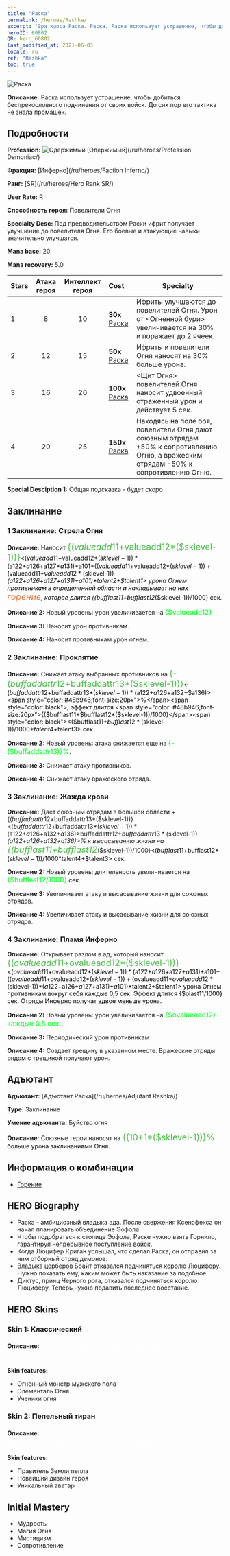 ```yaml
---
title: "Раска"
permalink: /heroes/Rashka/
excerpt: "Эра хаоса Раска. Раска. Раска использует устрашение, чтобы добиться беспрекословного подчинения от своих войск. До сих пор его тактика не знала промашек."
heroID: 60802
QR: hero_60802
last_modified_at: 2021-06-03
locale: ru
ref: "Rashka"
toc: true
---
```

  ![Раска](/images/h/h_Rashka.jpg)

 **Описание:** Раска использует устрашение, чтобы добиться беспрекословного подчинения от своих войск. До сих пор его тактика не знала промашек.
## Подробности
 **Profession:** ![Одержимый](/images/h/h_prof_9.png)  [Одержимый](/ru/heroes/Profession Demoniac/)

 **Фракция:** [Инферно](/ru/heroes/Faction Inferno/)

 **Ранг:** [SR](/ru/heroes/Hero Rank SR/)

 **User Rate:** R

 **Способность героя:** Повелители Огня

 **Specialty Desc:** Под предводительством Раски ифрит получает улучшение до повелителя Огня. Его боевые и атакующие навыки значительно улучшатся.

 **Mana base:** 20

 **Mana recovery:** 5.0


  | Stars | Атака героя | Интеллект героя | Cost |     Specialty     |
  |---------|:---------------:|:---------------:|:--|--------------------|
  |    1    | 8 | 10 | **30x** [Раска](/ItemsRU/her_384/) | Ифриты улучшаются до повелителей Огня. Урон от <Огненной бури> увеличивается на 30% и поражает до 2 ячеек. |
  |    2    | 12 | 15 | **50x** [Раска](/ItemsRU/her_384/) | Ифриты и повелители Огня наносят на 30% больше урона. |
  |    3    | 16 | 20 | **100x** [Раска](/ItemsRU/her_384/) | <Щит Огня> повелителей Огня наносит удвоенный отраженный урон и действует 5 сек. |
  |    4    | 20 | 25 | **150x** [Раска](/ItemsRU/her_384/) | Находясь на поле боя, повелители Огня дают союзным отрядам +50% к сопротивлению Огню, а вражеским отрядам -50% к сопротивлению Огню. |

 **Special Desciption 1:** Общая подсказка - будет скоро

## Заклинание
### 1 Заклинание: Стрела Огня
 **Описание:** Наносит <span style="color: #48b946;font-size:20px">{($valueadd11+$valueadd12*($sklevel-1))}</span><span style="color: black"><($valueadd11+$valueadd12*($sklevel-1))*($a122+$a126+$a127+$a131)+$a101+(($valueadd11+$valueadd12*($sklevel-1))+($valueadd11+$valueadd12*($sklevel-1))*($a122+$a126+$a127+$a131)+$a101)*$talent2+$talent1> урона Огнем противникам в определенной области и накладывает на них <span style="color: #e07c44;font-size:20px">горение</span><span style="color: black">, которое длится {($bufflast11+$bufflast12*($sklevel-1))/1000} сек.

 **Описание 2:** Новый уровень: урон увеличивается на <span style="color: #00ff22;font-size:16px">{$valueadd12}</span><span style="color: black">

 **Описание 3:** Наносит урон противникам.

 **Описание 4:** Наносит противникам урон огнем.

### 2 Заклинание: Проклятие
 **Описание:** Снижает атаку выбранных противников на <span style="color: #48b946;font-size:20px">{-($buffaddattr12+$buffaddattr13*($sklevel-1))}</span><span style="color: black"><-($buffaddattr12+$buffaddattr13*($sklevel-1))*($a122+$a126+$a132+$a136)><span style="color: #48b946;font-size:20px">%</span><span style="color: black">; эффект длится <span style="color: #48b946;font-size:20px">{($bufflast11+$bufflast12*($sklevel-1))/1000}</span><span style="color: black"><($bufflast11+$bufflast12*($sklevel-1))/1000*$talent4+$talent3> сек.

 **Описание 2:** Новый уровень: атака снижается еще на <span style="color: #00ff22;font-size:16px">{-($buffaddattr13)}%</span><span style="color: black">.

 **Описание 3:** Снижает атаку противников.

 **Описание 4:** Снижает атаку вражеского отряда.

### 3 Заклинание: Жажда крови
 **Описание:** Дает союзным отрядам в большой области +{($buffaddattr12+$buffaddattr13*($sklevel-1))}<($buffaddattr12+$buffaddattr13*($sklevel-1))*($a122+$a126+$a132+$a136)>% к атаке и +{($buffaddattr22+$buffaddattr23*($sklevel-1))}<($buffaddattr12+$buffaddattr13*($sklevel-1))*($a122+$a126+$a132+$a136)>% к высасыванию жизни на <span style="color: #48b946;font-size:20px">{($bufflast11+$bufflast12*($sklevel-1))/1000}</span><span style="color: black"><($bufflast11+$bufflast12*($sklevel-1))/1000*$talent4+$talent3> сек.

 **Описание 2:** Новый уровень: длительность увеличивается на <span style="color: #00ff22;font-size:16px">{$bufflast12/1000}</span><span style="color: black"> сек.

 **Описание 3:** Увеличивает атаку и высасывание жизни для союзных отрядов.

 **Описание 4:** Увеличивает атаку и высасывание жизни для союзных отрядов.

### 4 Заклинание: Пламя Инферно
 **Описание:** Открывает разлом в ад, который наносит <span style="color: #48b946;font-size:20px">{($ovalueadd11+$ovalueadd12*($sklevel-1))}</span><span style="color: black"><($ovalueadd11+$ovalueadd12*($sklevel-1))*($a122+$a126+$a127+$a131)+$a101+(($ovalueadd11+$ovalueadd12*($sklevel-1))+($ovalueadd11+$ovalueadd12*($sklevel-1))*($a122+$a126+$a127+$a131)+$a101)*$talent2+$talent1> урона Огнем противникам вокруг себя каждые 0,5 сек. Эффект длится {$olast11/1000} сек. Отряды Инферно получат вдвое меньше урона.

 **Описание 2:** Новый уровень: урон увеличивается на <span style="color: #00ff22;font-size:16px">{$ovalueadd12} каждые 0,5 сек.</span><span style="color: black">

 **Описание 3:** Периодический урон противникам

 **Описание 4:** Создает трещину в указанном месте. Вражеские отряды рядом с трещиной получают урон.


## Адъютант

 **Адъютант:**  [Адъютант Раска](/ru/heroes/Adjutant Rashka/) 

 **Type:**  Заклинание 

 **Умение адъютанта:**  Буйство огня 

 **Описание:** Союзные герои наносят на <span style="color: #48b946;font-size:20px">{(10+1*($sklevel-1))}%</span><span style="color: black"> больше урона заклинаниями Огня.

## Информация о комбинации

* [Горение](/ru/combination/Горение/) 

## HERO Biography
   - Раска - амбициозный владыка ада. После свержения Ксенофекса он начал планировать объединение Эофола.
   - Чтобы подобраться к столице Эофола, Раске нужно взять Горнило, гарантируя непрерывное поступление войск.
   - Когда Люцифер Криган услышал, что сделал Раска, он отправил за ним отборный отряд демонов.
   - Владыка церберов Брайт отказался подчиняться королю Люциферу. Нужно показать ему, каким может быть наказание за подобное.
   - Диктус, принц Черного рога, отказался подчиняться королю Люциферу. Теперь нужно подавить последнее восстание.

## HERO Skins
### Skin 1: **Классический**

 **Описание:** <span style="color: #ffffff;font-size:20px">Этот огонь проложил мне дорогу к победе. </span>

 **Skin features:** 

   - Огненный монстр мужского пола
   - Элементаль Огня
   - Ученики огня

### Skin 2: **Пепельный тиран**

 **Описание:** <span style="color: #ffffff;font-size:20px">Раcка держал под пятой Землю пепла - так он назвал уничтоженную Эрафию. </span>

 **Skin features:** 

   - Правитель Земли пепла
   - Новейший дизайн героя
   - Уникальный аватар


## Initial Mastery
   - Мудрость
   - Магия Огня
   - Мистицизм
   - Сопротивление
